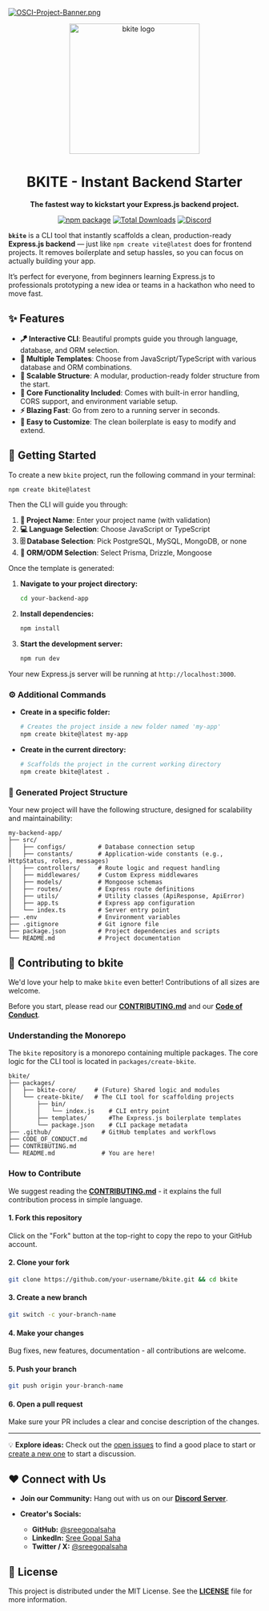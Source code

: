 [![OSCI-Project-Banner.png](https://i.postimg.cc/76mJvBmF/OSCI-Project-Banner.png)](https://postimg.cc/8JfzMb84)

<p align="center">
  <a href="https://github.com/sreegopalsaha/bkite" target="_blank" rel="noopener noreferrer">
    <img width="260" src="https://github.com/user-attachments/assets/f8031bc0-4ff1-4da0-adbf-82b90e185fbc" alt="bkite logo">
  </a>
</p>
<h1 align="center">BKITE - Instant Backend Starter</h1>
<p align="center">
  <strong>The fastest way to kickstart your Express.js backend project.</strong>
</p>

<p align="center">
  <a href="https://www.npmjs.com/package/create-bkite"><img src="https://img.shields.io/npm/v/create-bkite?color=blue&label=npm" alt="npm package"></a>
  <a href="https://www.npmjs.com/package/create-bkite"><img src="https://img.shields.io/npm/dt/create-bkite" alt="Total Downloads"></a>
  <a href="https://discord.gg/p9GubC7ZMP"><img src="https://img.shields.io/badge/Discord-5865F2?logo=discord&logoColor=white&style=flat" alt="Discord"></a>
</p>

**`bkite`** is a CLI tool that instantly scaffolds a clean, production-ready **Express.js backend** — just like `npm create vite@latest` does for frontend projects.
It removes boilerplate and setup hassles, so you can focus on actually building your app.

It’s perfect for everyone, from beginners learning Express.js to professionals prototyping a new idea or teams in a hackathon who need to move fast.

## ✨ Features

* **🪁 Interactive CLI**: Beautiful prompts guide you through language, database, and ORM selection.
* **🎯 Multiple Templates**: Choose from JavaScript/TypeScript with various database and ORM combinations.
* **📁 Scalable Structure**: A modular, production-ready folder structure from the start.
* **🔄 Core Functionality Included**: Comes with built-in error handling, CORS support, and environment variable setup.
* **⚡ Blazing Fast**: Go from zero to a running server in seconds.
* **🔌 Easy to Customize**: The clean boilerplate is easy to modify and extend.

## 🚀 Getting Started

To create a new `bkite` project, run the following command in your terminal:

```bash
npm create bkite@latest
```

Then the CLI will guide you through:

1. **📝 Project Name**: Enter your project name (with validation)
2. **💻 Language Selection**: Choose JavaScript or TypeScript
3. **🗄️ Database Selection**: Pick PostgreSQL, MySQL, MongoDB, or none
4. **🔧 ORM/ODM Selection**: Select Prisma, Drizzle, Mongoose

Once the template is generated:

1. **Navigate to your project directory:**

   ```bash
   cd your-backend-app
   ```
2. **Install dependencies:**

   ```bash
   npm install
   ```
3. **Start the development server:**

   ```bash
   npm run dev
   ```

Your new Express.js server will be running at `http://localhost:3000`.

### ⚙️ Additional Commands

* **Create in a specific folder:**

  ```bash
  # Creates the project inside a new folder named 'my-app'
  npm create bkite@latest my-app
  ```
* **Create in the current directory:**

  ```bash
  # Scaffolds the project in the current working directory
  npm create bkite@latest .
  ```

### 📁 Generated Project Structure

Your new project will have the following structure, designed for scalability and maintainability:

```
my-backend-app/
├── src/
│   ├── configs/         # Database connection setup
│   ├── constants/       # Application-wide constants (e.g., HttpStatus, roles, messages)
│   ├── controllers/     # Route logic and request handling
│   ├── middlewares/     # Custom Express middlewares
│   ├── models/          # Mongoose schemas
│   ├── routes/          # Express route definitions
│   ├── utils/           # Utility classes (ApiResponse, ApiError)
│   ├── app.ts           # Express app configuration
│   └── index.ts         # Server entry point
├── .env                 # Environment variables
├── .gitignore           # Git ignore file
├── package.json         # Project dependencies and scripts
└── README.md            # Project documentation
```

## 🤝 Contributing to bkite

We'd love your help to make `bkite` even better! Contributions of all sizes are welcome.

Before you start, please read our **[CONTRIBUTING.md](https://github.com/sreegopalsaha/bkite/blob/main/CONTRIBUTING.md)** and our **[Code of Conduct](https://github.com/sreegopalsaha/bkite/blob/main/CODE_OF_CONDUCT.md)**.

### Understanding the Monorepo

The `bkite` repository is a monorepo containing multiple packages. The core logic for the CLI tool is located in `packages/create-bkite`.

```
bkite/
├── packages/
│   ├── bkite-core/     # (Future) Shared logic and modules
│   └── create-bkite/   # The CLI tool for scaffolding projects
│       ├── bin/
│       │   └── index.js    # CLI entry point
│       ├── templates/      #The Express.js boilerplate templates
│       └── package.json    # CLI package metadata
├── .github/              # GitHub templates and workflows
├── CODE_OF_CONDUCT.md
├── CONTRIBUTING.md
└── README.md             # You are here!
```
### How to Contribute

We suggest reading the **[CONTRIBUTING.md](https://github.com/sreegopalsaha/bkite/blob/main/CONTRIBUTING.md)** - it explains the full contribution process in simple language.

#### 1. Fork this repository

Click on the "Fork" button at the top-right to copy the repo to your GitHub account.

#### 2. Clone your fork

```bash
git clone https://github.com/your-username/bkite.git && cd bkite
```

#### 3. Create a new branch

```bash
git switch -c your-branch-name
```

#### 4. Make your changes

Bug fixes, new features, documentation - all contributions are welcome.

#### 5. Push your branch

```bash
git push origin your-branch-name
```

#### 6. Open a pull request

Make sure your PR includes a clear and concise description of the changes.

---

💡 **Explore ideas:**
Check out the [open issues](https://github.com/sreegopalsaha/bkite/issues) to find a good place to start or [create a new one](https://github.com/sreegopalsaha/bkite/issues/new) to start a discussion.

## ❤️ Connect with Us

* **Join our Community:** Hang out with us on our [**Discord Server**](https://discord.gg/p9GubC7ZMP).
* **Creator's Socials:**

  * **GitHub:** [@sreegopalsaha](https://github.com/sreegopalsaha)
  * **LinkedIn:** [Sree Gopal Saha](https://www.linkedin.com/in/sreegopalsaha/)
  * **Twitter / X:** [@sreegopalsaha](https://x.com/sreegopalsaha)

## 📜 License

This project is distributed under the MIT License. See the **[LICENSE](https://github.com/sreegopalsaha/bkite/blob/main/LICENSE)** file for more information.
